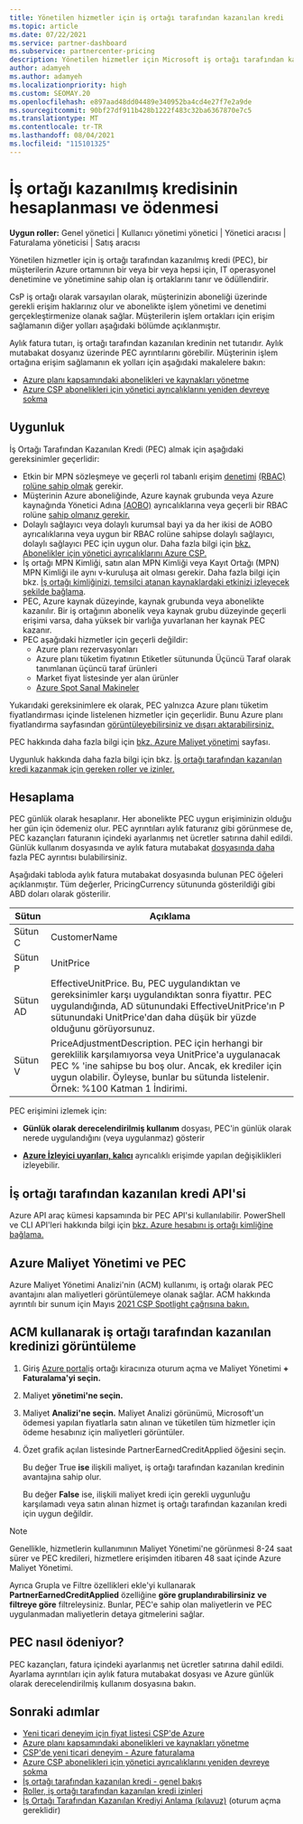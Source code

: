 ```yaml
---
title: Yönetilen hizmetler için iş ortağı tarafından kazanılan kredi
ms.topic: article
ms.date: 07/22/2021
ms.service: partner-dashboard
ms.subservice: partnercenter-pricing
description: Yönetilen hizmetler için Microsoft iş ortağı tarafından kazanılan kredinin (PEC) nasıl hesaplanmış ve ücretli olduğunu ve uygun olduğundan emin olun.
author: adamyeh
ms.author: adamyeh
ms.localizationpriority: high
ms.custom: SEOMAY.20
ms.openlocfilehash: e897aad48dd04489e340952ba4cd4e27f7e2a9de
ms.sourcegitcommit: 90bf27df911b428b1222f483c32ba6367870e7c5
ms.translationtype: MT
ms.contentlocale: tr-TR
ms.lasthandoff: 08/04/2021
ms.locfileid: "115101325"
---
```

# <a name="how-the-partner-earned-credit-is-calculated-and-paid"></a>İş ortağı kazanılmış kredisinin hesaplanması ve ödenmesi

**Uygun roller:** Genel yönetici | Kullanıcı yönetimi yönetici | Yönetici aracısı | Faturalama yöneticisi | Satış aracısı

Yönetilen hizmetler için iş ortağı tarafından kazanılmış kredi (PEC), bir müşterilerin Azure ortamının bir veya bir veya hepsi için, IT operasyonel denetimine ve yönetimine sahip olan iş ortaklarını tanır ve ödüllendirir. 

CsP iş ortağı olarak varsayılan olarak, müşterinizin aboneliği üzerinde gerekli erişim haklarınız olur ve abonelikte işlem yönetimi ve denetimi gerçekleştirmenize olanak sağlar. Müşterilerin işlem ortakları için erişim sağlamanın diğer yolları aşağıdaki bölümde açıklanmıştır.

Aylık fatura tutarı, iş ortağı tarafından kazanılan kredinin net tutarıdır. Aylık mutabakat dosyanız üzerinde PEC ayrıntılarını görebilir. Müşterinin işlem ortağına erişim sağlamanın ek yolları için aşağıdaki makalelere bakın:

- [Azure planı kapsamındaki abonelikleri ve kaynakları yönetme](azure-plan-manage.md)
- [Azure CSP abonelikleri için yönetici ayrıcalıklarını yeniden devreye sokma](/revoke-reinstate-csp.md)

## <a name="eligibility"></a>Uygunluk

İş Ortağı Tarafından Kazanılan Kredi (PEC) almak için aşağıdaki gereksinimler geçerlidir:

- Etkin bir MPN sözleşmeye ve geçerli rol tabanlı erişim [denetimi](azure-roles-perms-pec.md) [(RBAC) rolüne sahip olmak](/azure/role-based-access-control/overview) gerekir.
- Müşterinin Azure aboneliğinde, Azure kaynak grubunda veya Azure kaynağında Yönetici Adına [(AOBO)](https://channel9.msdn.com/Series/cspdev/Module-11-Admin-On-Behalf-Of-AOBO) ayrıcalıklarına veya geçerli bir RBAC rolüne [sahip olmanız gerekir.](azure-roles-perms-pec.md)
- Dolaylı sağlayıcı veya dolaylı kurumsal bayi ya da her ikisi de AOBO ayrıcalıklarına veya uygun bir RBAC rolüne sahipse dolaylı sağlayıcı, dolaylı sağlayıcı PEC için uygun olur. Daha fazla bilgi için [bkz. Abonelikler için yönetici ayrıcalıklarını Azure CSP.](revoke-reinstate-csp.md)
- İş ortağı MPN Kimliği, satın alan MPN Kimliği veya Kayıt Ortağı (MPN) MPN Kimliği ile aynı v-kuruluşa ait olması gerekir. Daha fazla bilgi için bkz. [İş ortağı kimliğinizi, temsilci atanan kaynaklardaki etkinizi izleyecek şekilde bağlama](/azure/lighthouse/how-to/partner-earned-credit).
- PEC, Azure kaynak düzeyinde, kaynak grubunda veya abonelikte kazanılır. Bir iş ortağının abonelik veya kaynak grubu düzeyinde geçerli erişimi varsa, daha yüksek bir varlığa yuvarlanan her kaynak PEC kazanır.
- PEC aşağıdaki hizmetler için geçerli değildir:
    - Azure planı rezervasyonları
    - Azure planı tüketim fiyatının Etiketler sütununda Üçüncü Taraf olarak tanımlanan üçüncü taraf ürünleri
    - Market fiyat listesinde yer alan ürünler
    - [Azure Spot Sanal Makineler](https://partner.microsoft.com/resources/collection/azure-spot-in-csp#/)

Yukarıdaki gereksinimlere ek olarak, PEC yalnızca Azure planı tüketim fiyatlandırması içinde listelenen hizmetler için geçerlidir. Bunu Azure planı fiyatlandırma sayfasından [görüntüleyebilirsiniz ve dışarı aktarabilirsiniz.](https://partner.microsoft.com/commerce/sales)

PEC hakkında daha fazla bilgi için [bkz. Azure Maliyet yönetimi](/azure/cost-management-billing/costs/get-started-partners) sayfası.

Uygunluk hakkında daha fazla bilgi için bkz. [İş ortağı tarafından kazanılan kredi kazanmak için gereken roller ve izinler.](azure-roles-perms-pec.md)

## <a name="calculation"></a>Hesaplama

PEC günlük olarak hesaplanır. Her abonelikte PEC uygun erişiminizin olduğu her gün için ödemeniz olur. PEC ayrıntıları aylık faturanız gibi görünmese de, PEC kazançları faturanın içindeki ayarlanmış net ücretler satırına dahil edildi. Günlük kullanım dosyasında ve aylık fatura mutabakat [dosyasında daha](daily-rated-usage-recon-files.md) fazla PEC ayrıntısı bulabilirsiniz.

Aşağıdaki tabloda aylık fatura mutabakat dosyasında bulunan PEC öğeleri açıklanmıştır. Tüm değerler, PricingCurrency sütununda gösterildiği gibi ABD doları olarak gösterilir.

| Sütun  | Açıklama  |
| --------  | -------  |
| Sütun C  | CustomerName  |
| Sütun P | UnitPrice |
| Sütun AD | EffectiveUnitPrice. Bu, PEC uygulandıktan ve gereksinimler karşı uygulandıktan sonra fiyattır. PEC uygulandığında, AD sütunundaki EffectiveUnitPrice'ın P sütunundaki UnitPrice'dan daha düşük bir yüzde olduğunu görüyorsunuz.   |
| Sütun V  | PriceAdjustmentDescription. PEC için herhangi bir gereklilik karşılamıyorsa veya UnitPrice'a uygulanacak PEC % 'ine sahipse bu boş olur. Ancak, ek krediler için uygun olabilir. Öyleyse, bunlar bu sütunda listelenir. Örnek: %100 Katman 1 İndirimi.   |

PEC erişimini izlemek için:

- **Günlük olarak derecelendirilmiş kullanım** dosyası, PEC'in günlük olarak nerede uygulandığını (veya uygulanmaz) gösterir

- [**Azure İzleyici uyarıları, kalıcı**](azure-plan-manage.md) ayrıcalıklı erişimde yapılan değişiklikleri izleyebilir.

## <a name="partner-earned-credit-api"></a>İş ortağı tarafından kazanılan kredi API'si

Azure API araç kümesi kapsamında bir PEC API'si kullanılabilir. PowerShell ve CLI API'leri hakkında bilgi için [bkz. Azure hesabını iş ortağı kimliğine bağlama.](/azure/cost-management-billing/manage/link-partner-id)

## <a name="azure-cost-management-and-pec"></a>Azure Maliyet Yönetimi ve PEC

Azure Maliyet Yönetimi Analizi'nin (ACM) kullanımı, iş ortağı olarak PEC avantajını alan maliyetleri görüntülemeye olanak sağlar. ACM hakkında ayrıntılı bir sunum için Mayıs [2021 CSP Spotlight çağrısına bakın.](https://commercial_licensing.eventbuilder.com/2021MayCSPSpotlight)

## <a name="use-acm-to-view-your-partner-earned-credit"></a>ACM kullanarak iş ortağı tarafından kazanılan kredinizi görüntüleme

1. Giriş [Azure portal](https://portal.azure.com/)iş ortağı kiracınıza oturum açma ve Maliyet Yönetimi **+ Faturalama'yi seçin.**
2. Maliyet **yönetimi'ne seçin.**
3. Maliyet **Analizi'ne seçin.**
Maliyet Analizi görünümü, Microsoft'un ödemesi yapılan fiyatlarla satın alınan ve tüketilen tüm hizmetler için ödeme hesabınız için maliyetleri görüntüler.
4. Özet grafik açılan listesinde PartnerEarnedCreditApplied öğesini seçin. 

    Bu değer True **ise** ilişkili maliyet, iş ortağı tarafından kazanılan kredinin avantajına sahip olur.

    Bu değer **False** ise, ilişkili maliyet kredi için gerekli uygunluğu karşılamadı veya satın alınan hizmet iş ortağı tarafından kazanılan kredi için uygun değildir.

>[!NOTE]
>Genellikle, hizmetlerin kullanımının Maliyet Yönetimi'ne görünmesi 8-24 saat sürer ve PEC kredileri, hizmetlere erişimden itibaren 48 saat içinde Azure Maliyet Yönetimi.

Ayrıca Grupla ve Filtre özellikleri ekle'yi kullanarak **PartnerEarnedCreditApplied** özelliğine **göre gruplandırabilirsiniz** **ve filtreye göre** filtreleysiniz. Bunlar, PEC'e sahip olan maliyetlerin ve PEC uygulanmadan maliyetlerin detaya gitmelerini sağlar.

## <a name="how-is-pec-paid"></a>PEC nasıl ödeniyor?
PEC kazançları, fatura içindeki ayarlanmış net ücretler satırına dahil edildi. Ayarlama ayrıntıları için aylık fatura mutabakat dosyası ve Azure günlük olarak derecelendirilmiş kullanım dosyasına bakın.

## <a name="next-steps"></a>Sonraki adımlar

- [Yeni ticari deneyim için fiyat listesi CSP'de Azure](azure-plan-price-list.md)
- [Azure planı kapsamındaki abonelikleri ve kaynakları yönetme](azure-plan-manage.md)
- [CSP'de yeni ticari deneyim - Azure faturalama](azure-plan-billing.md)
- [Azure CSP abonelikleri için yönetici ayrıcalıklarını yeniden devreye sokma](revoke-reinstate-csp.md)
- [İş ortağı tarafından kazanılan kredi - genel bakış](partner-earned-credit.md)
- [Roller, iş ortağı tarafından kazanılan kredi izinleri](azure-roles-perms-pec.md)
- [İş Ortağı Tarafından Kazanılan Krediyi Anlama (kılavuz)](https://partner.microsoft.com/resources/detail/understanding-partner-earned-credit-pdf) (oturum açma gereklidir)